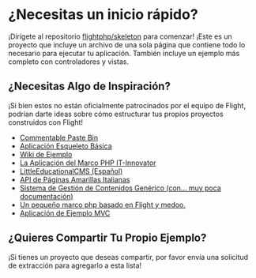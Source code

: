# ¿Necesitas un inicio rápido?

¡Dirígete al repositorio [flightphp/skeleton](https://github.com/flightphp/skeleton) para comenzar! ¡Este es un proyecto que incluye un archivo de una sola página que contiene todo lo necesario para ejecutar tu aplicación. También incluye un ejemplo más completo con controladores y vistas.

## ¿Necesitas Algo de Inspiración?

¡Si bien estos no están oficialmente patrocinados por el equipo de Flight, podrían darte ideas sobre cómo estructurar tus propios proyectos construidos con Flight!

- [Commentable Paste Bin](https://github.com/n0nag0n/commie2)
- [Aplicación Esqueleto Básica](https://github.com/markhughes/flight-skeleton)
- [Wiki de Ejemplo](https://github.com/Skayo/FlightWiki)
- [La Aplicación del Marco PHP IT-Innovator](https://github.com/itinnovator/myphp-app)
- [LittleEducationalCMS (Español)](https://github.com/casgin/LittleEducationalCMS)
- [API de Páginas Amarillas Italianas](https://github.com/chiccomagnus/PGAPI)
- [Sistema de Gestión de Contenidos Genérico (con... muy poca documentación)](https://github.com/recepuncu/cms)
- [Un pequeño marco php basado en Flight y medoo.](https://github.com/ycrao/tinyme)
- [Aplicación de Ejemplo MVC](https://github.com/paddypei/Flight-MVC)

## ¿Quieres Compartir Tu Propio Ejemplo?

¡Si tienes un proyecto que deseas compartir, por favor envía una solicitud de extracción para agregarlo a esta lista!